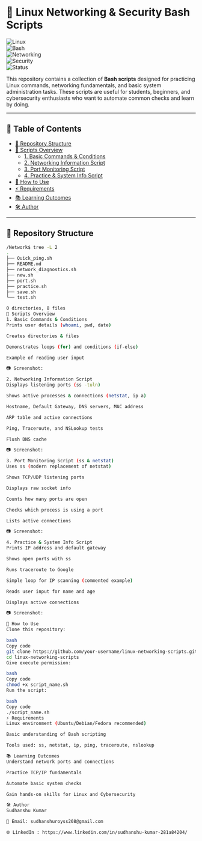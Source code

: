 # 🔐 Linux Networking & Security Bash Scripts  

![Linux](https://img.shields.io/badge/OS-Linux-blue?logo=linux)  
![Bash](https://img.shields.io/badge/Shell-Bash-green?logo=gnu-bash)  
![Networking](https://img.shields.io/badge/Focus-Networking-orange?logo=gnu-social)  
![Security](https://img.shields.io/badge/Security-Cybersecurity-red?logo=datadog)  
![Status](https://img.shields.io/badge/Status-Active-success)  

This repository contains a collection of **Bash scripts** designed for practicing Linux commands, networking fundamentals, and basic system administration tasks. These scripts are useful for students, beginners, and cybersecurity enthusiasts who want to automate common checks and learn by doing.

---

## 📑 Table of Contents
- [📂 Repository Structure](#-repository-structure)
- [📜 Scripts Overview](#-scripts-overview)
  - [1. Basic Commands & Conditions](#1-basic-commands--conditions)
  - [2. Networking Information Script](#2-networking-information-script)
  - [3. Port Monitoring Script](#3-port-monitoring-script-ss--netstat)
  - [4. Practice & System Info Script](#4-practice--system-info-script)
- [🚀 How to Use](#-how-to-use)
- [⚡ Requirements](#-requirements)
- [📚 Learning Outcomes](#-learning-outcomes)
- [🛠️ Author](#️-author)

---

## 📂 Repository Structure

```bash
/Network$ tree -L 2
.
├── Quick_ping.sh
├── README.md
├── network_diagnostics.sh
├── new.sh
├── port.sh
├── practice.sh
├── save.sh
└── test.sh

0 directories, 8 files
📜 Scripts Overview
1. Basic Commands & Conditions
Prints user details (whoami, pwd, date)

Creates directories & files

Demonstrates loops (for) and conditions (if-else)

Example of reading user input

📷 Screenshot:

2. Networking Information Script
Displays listening ports (ss -tuln)

Shows active processes & connections (netstat, ip a)

Hostname, Default Gateway, DNS servers, MAC address

ARP table and active connections

Ping, Traceroute, and NSLookup tests

Flush DNS cache

📷 Screenshot:

3. Port Monitoring Script (ss & netstat)
Uses ss (modern replacement of netstat)

Shows TCP/UDP listening ports

Displays raw socket info

Counts how many ports are open

Checks which process is using a port

Lists active connections

📷 Screenshot:

4. Practice & System Info Script
Prints IP address and default gateway

Shows open ports with ss

Runs traceroute to Google

Simple loop for IP scanning (commented example)

Reads user input for name and age

Displays active connections

📷 Screenshot:

🚀 How to Use
Clone this repository:

bash
Copy code
git clone https://github.com/your-username/linux-networking-scripts.git
cd linux-networking-scripts
Give execute permission:

bash
Copy code
chmod +x script_name.sh
Run the script:

bash
Copy code
./script_name.sh
⚡ Requirements
Linux environment (Ubuntu/Debian/Fedora recommended)

Basic understanding of Bash scripting

Tools used: ss, netstat, ip, ping, traceroute, nslookup

📚 Learning Outcomes
Understand network ports and connections

Practice TCP/IP fundamentals

Automate basic system checks

Gain hands-on skills for Linux and Cybersecurity

🛠️ Author
Sudhanshu Kumar

📧 Email: sudhanshuroyss208@gmail.com

🌐 LinkedIn : https://www.linkedin.com/in/sudhanshu-kumar-281a84204/

